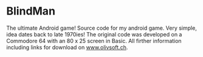 # BlindMan
The ultimate Android game!
Source code for my android game. Very simple, idea dates back to late 1970ies!
The original code was developed on a Commodore 64 with an 80 x 25 screen in Basic.
All firther information including links for download on www.olivsoft.ch.
